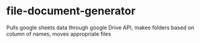 # file-document-generator
Pulls  google sheets data through google Drive API, makes folders based on column of names, moves appropriate files

